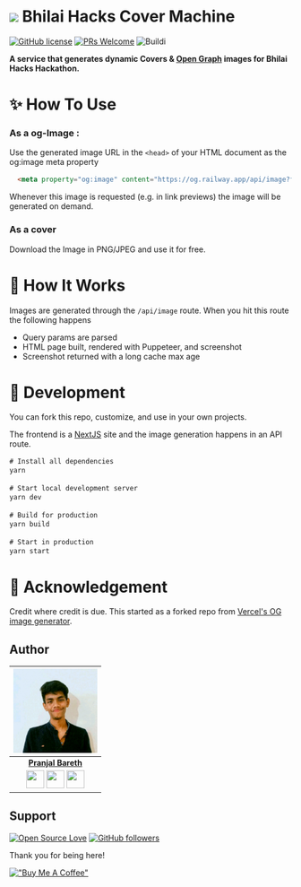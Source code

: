 # <img src="https://bhilaihacks.netlify.app/405dce40772b68064041afdb07d9e584.png" width="22px">  Bhilai Hacks Cover Machine

[![GitHub license](https://img.shields.io/github/license/pranjalbareth/cover-machine.svg?style=flat&logo=github)](https://github.com/pranjalbareth/cover-machine/blob/master/LICENSE) [![PRs Welcome](https://img.shields.io/badge/PRs-welcome-brightgreen.svg?style=flat&logo=github)](https://github.com/pranjalbareth/cover-machine/pulls) ![Buildi](https://img.shields.io/badge/Build-Passing-brightgreen)

**A service that generates dynamic Covers & [Open Graph](https://ogp.me/) images for Bhilai Hacks Hackathon.**

# ✨ How To Use

### As a og-Image :
Use the generated image URL in the `<head>` of your HTML document as the og:image meta property

```html
  <meta property="og:image" content="https://og.railway.app/api/image?fileType=png&layoutName=Simple&Text=**Hello**+_World_" />
```

Whenever this image is requested (e.g. in link previews) the image will be generated on demand.

### As a cover
Download the Image in PNG/JPEG and use it for free.

# 🧐 How It Works

Images are generated through the `/api/image` route. When you hit this route the following happens
- Query params are parsed
- HTML page built, rendered with Puppeteer, and screenshot
- Screenshot returned with a long cache max age

# 🚀 Development

You can fork this repo, customize, and use in your own projects.

The frontend is a [NextJS](https://nextjs.org) site and the image generation happens in an API route.

```
# Install all dependencies
yarn 

# Start local development server
yarn dev

# Build for production
yarn build

# Start in production
yarn start
```

# 🙌 Acknowledgement

Credit where credit is due. This started as a forked repo from [Vercel's OG image generator](https://github.com/vercel/og-image). 
## Author 

|                                                                                         <a href="https://linkedin.com/in/pranjalbareth"><img src="https://raw.githubusercontent.com/pranjalbareth/pranjalbareth/master/1651233561082.jpeg" width="150px " height="150px" /></a>                                                                                         |
| :------------------------------------------------------------------------------------------------------------------------------------------------------------------------------------------------------------------------------------------------------------------------------------------------------------------------------------------: |
|                                                                                                                                        **[Pranjal Bareth](https://github.com/pranjalbareth)**                                                                                                                                        |
| <a href="https://twitter.com/pranjalbareth"><img src="https://raw.githubusercontent.com/vinitshahdeo/Water-Monitoring-System/master/assets/twitter.png" width="32px" height="32px"></a> <a href="https://www.facebook.com/pranjal.bareth"><img src="https://raw.githubusercontent.com/vinitshahdeo/Water-Monitoring-System/master/assets/facebook.png" width="32px" height="32px"></a> <a href="https://www.linkedin.com/in/pranjalbareth/"><img src="https://raw.githubusercontent.com/vinitshahdeo/Water-Monitoring-System/master/assets/linkedin.png" width="32px" height="32px"></a> |

## Support

[![Open Source Love](https://badges.frapsoft.com/os/v2/open-source.svg?v=103)](https://github.com/pranjalbareth) [![GitHub followers](https://img.shields.io/github/followers/pranjalbareth.svg?label=pranjalbareth&logo=github)](https://github.com/pranjalbareth/)

Thank you for being here! 

[!["Buy Me A Coffee"](https://www.buymeacoffee.com/assets/img/custom_images/orange_img.png)](https://www.buymeacoffee.com/pranjalbareth)

